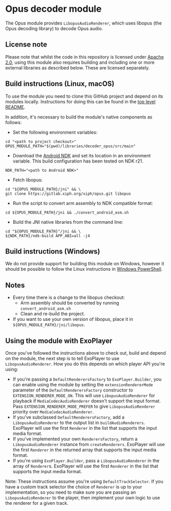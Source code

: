 # Opus decoder module

The Opus module provides `LibopusAudioRenderer`, which uses libopus (the Opus
decoding library) to decode Opus audio.

## License note

Please note that whilst the code in this repository is licensed under
[Apache 2.0][], using this module also requires building and including one or
more external libraries as described below. These are licensed separately.

[Apache 2.0]: ../../LICENSE

## Build instructions (Linux, macOS)

To use the module you need to clone this GitHub project and depend on its
modules locally. Instructions for doing this can be found in the
[top level README][].

In addition, it's necessary to build the module's native components as follows:

* Set the following environment variables:

```
cd "<path to project checkout>"
OPUS_MODULE_PATH="$(pwd)/libraries/decoder_opus/src/main"
```

* Download the [Android NDK][] and set its location in an environment variable.
  This build configuration has been tested on NDK r21.

```
NDK_PATH="<path to Android NDK>"
```

* Fetch libopus:

```
cd "${OPUS_MODULE_PATH}/jni" && \
git clone https://gitlab.xiph.org/xiph/opus.git libopus
```

* Run the script to convert arm assembly to NDK compatible format:

```
cd ${OPUS_MODULE_PATH}/jni && ./convert_android_asm.sh
```

* Build the JNI native libraries from the command line:

```
cd "${OPUS_MODULE_PATH}"/jni && \
${NDK_PATH}/ndk-build APP_ABI=all -j4
```

[top level README]: ../../README.md
[Android NDK]: https://developer.android.com/tools/sdk/ndk/index.html

## Build instructions (Windows)

We do not provide support for building this module on Windows, however it should
be possible to follow the Linux instructions in [Windows PowerShell][].

[Windows PowerShell]: https://docs.microsoft.com/en-us/powershell/scripting/getting-started/getting-started-with-windows-powershell

## Notes

* Every time there is a change to the libopus checkout:
  * Arm assembly should be converted by running `convert_android_asm.sh`
  * Clean and re-build the project.
* If you want to use your own version of libopus, place it in
  `${OPUS_MODULE_PATH}/jni/libopus`.

## Using the module with ExoPlayer

Once you've followed the instructions above to check out, build and depend on
the module, the next step is to tell ExoPlayer to use `LibopusAudioRenderer`.
How you do this depends on which player API you're using:

*   If you're passing a `DefaultRenderersFactory` to `ExoPlayer.Builder`, you
    can enable using the module by setting the `extensionRendererMode` parameter
    of the `DefaultRenderersFactory` constructor to
    `EXTENSION_RENDERER_MODE_ON`. This will use `LibopusAudioRenderer` for
    playback if `MediaCodecAudioRenderer` doesn't support the input format. Pass
    `EXTENSION_RENDERER_MODE_PREFER` to give `LibopusAudioRenderer` priority
    over `MediaCodecAudioRenderer`.
*   If you've subclassed `DefaultRenderersFactory`, add a `LibopusAudioRenderer`
    to the output list in `buildAudioRenderers`. ExoPlayer will use the first
    `Renderer` in the list that supports the input media format.
*   If you've implemented your own `RenderersFactory`, return a
    `LibopusAudioRenderer` instance from `createRenderers`. ExoPlayer will use
    the first `Renderer` in the returned array that supports the input media
    format.
*   If you're using `ExoPlayer.Builder`, pass a `LibopusAudioRenderer` in the
    array of `Renderer`s. ExoPlayer will use the first `Renderer` in the list
    that supports the input media format.

Note: These instructions assume you're using `DefaultTrackSelector`. If you have
a custom track selector the choice of `Renderer` is up to your implementation,
so you need to make sure you are passing an `LibopusAudioRenderer` to the
player, then implement your own logic to use the renderer for a given track.
